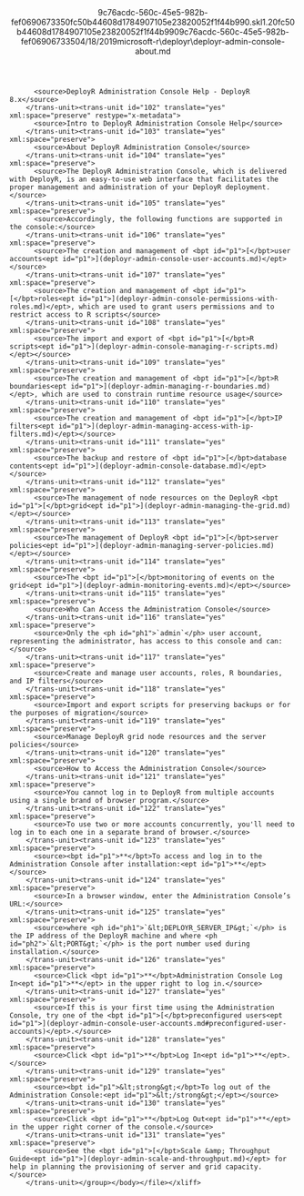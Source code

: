 <?xml version="1.0"?><xliff version="1.2" xmlns="urn:oasis:names:tc:xliff:document:1.2" xmlns:xsi="http://www.w3.org/2001/XMLSchema-instance" xsi:schemaLocation="urn:oasis:names:tc:xliff:document:1.2 xliff-core-1.2-transitional.xsd"><file datatype="xml" original="deployr-admin-console-about.md" source-language="en-US" target-language="en-US"><header><tool tool-id="mdxliff" tool-name="mdxliff" tool-version="1.0-d1654b2" tool-company="Microsoft" /><xliffext:skl_file_name xmlns:xliffext="urn:microsoft:content:schema:xliffextensions">9c76acdc-560c-45e5-982b-fef0690673350fc50b44608d1784907105e23820052f1f44b990.skl</xliffext:skl_file_name><xliffext:version xmlns:xliffext="urn:microsoft:content:schema:xliffextensions">1.2</xliffext:version><xliffext:ms.openlocfilehash xmlns:xliffext="urn:microsoft:content:schema:xliffextensions">0fc50b44608d1784907105e23820052f1f44b990</xliffext:ms.openlocfilehash><xliffext:ms.sourcegitcommit xmlns:xliffext="urn:microsoft:content:schema:xliffextensions">9c76acdc-560c-45e5-982b-fef069067335</xliffext:ms.sourcegitcommit><xliffext:ms.lasthandoff xmlns:xliffext="urn:microsoft:content:schema:xliffextensions">04/18/2019</xliffext:ms.lasthandoff><xliffext:ms.openlocfilepath xmlns:xliffext="urn:microsoft:content:schema:xliffextensions">microsoft-r\deployr\deployr-admin-console-about.md</xliffext:ms.openlocfilepath></header><body><group id="content" extype="content"><trans-unit id="101" translate="yes" xml:space="preserve" restype="x-metadata">
          <source>DeployR Administration Console Help - DeployR 8.x</source>
        </trans-unit><trans-unit id="102" translate="yes" xml:space="preserve" restype="x-metadata">
          <source>Intro to DeployR Administration Console Help</source>
        </trans-unit><trans-unit id="103" translate="yes" xml:space="preserve">
          <source>About DeployR Administration Console</source>
        </trans-unit><trans-unit id="104" translate="yes" xml:space="preserve">
          <source>The DeployR Administration Console, which is delivered with DeployR, is an easy-to-use web interface that facilitates the proper management and administration of your DeployR deployment.</source>
        </trans-unit><trans-unit id="105" translate="yes" xml:space="preserve">
          <source>Accordingly, the following functions are supported in the console:</source>
        </trans-unit><trans-unit id="106" translate="yes" xml:space="preserve">
          <source>The creation and management of <bpt id="p1">[</bpt>user accounts<ept id="p1">](deployr-admin-console-user-accounts.md)</ept></source>
        </trans-unit><trans-unit id="107" translate="yes" xml:space="preserve">
          <source>The creation and management of <bpt id="p1">[</bpt>roles<ept id="p1">](deployr-admin-console-permissions-with-roles.md)</ept>, which are used to grant users permissions and to restrict access to R scripts</source>
        </trans-unit><trans-unit id="108" translate="yes" xml:space="preserve">
          <source>The import and export of <bpt id="p1">[</bpt>R scripts<ept id="p1">](deployr-admin-console-managing-r-scripts.md)</ept></source>
        </trans-unit><trans-unit id="109" translate="yes" xml:space="preserve">
          <source>The creation and management of <bpt id="p1">[</bpt>R boundaries<ept id="p1">](deployr-admin-managing-r-boundaries.md)</ept>, which are used to constrain runtime resource usage</source>
        </trans-unit><trans-unit id="110" translate="yes" xml:space="preserve">
          <source>The creation and management of <bpt id="p1">[</bpt>IP filters<ept id="p1">](deployr-admin-managing-access-with-ip-filters.md)</ept></source>
        </trans-unit><trans-unit id="111" translate="yes" xml:space="preserve">
          <source>The backup and restore of <bpt id="p1">[</bpt>database contents<ept id="p1">](deployr-admin-console-database.md)</ept></source>
        </trans-unit><trans-unit id="112" translate="yes" xml:space="preserve">
          <source>The management of node resources on the DeployR <bpt id="p1">[</bpt>grid<ept id="p1">](deployr-admin-managing-the-grid.md)</ept></source>
        </trans-unit><trans-unit id="113" translate="yes" xml:space="preserve">
          <source>The management of DeployR <bpt id="p1">[</bpt>server policies<ept id="p1">](deployr-admin-managing-server-policies.md)</ept></source>
        </trans-unit><trans-unit id="114" translate="yes" xml:space="preserve">
          <source>The <bpt id="p1">[</bpt>monitoring of events on the grid<ept id="p1">](deployr-admin-monitoring-events.md)</ept></source>
        </trans-unit><trans-unit id="115" translate="yes" xml:space="preserve">
          <source>Who Can Access the Administration Console</source>
        </trans-unit><trans-unit id="116" translate="yes" xml:space="preserve">
          <source>Only the <ph id="ph1">`admin`</ph> user account, representing the administrator, has access to this console and can:</source>
        </trans-unit><trans-unit id="117" translate="yes" xml:space="preserve">
          <source>Create and manage user accounts, roles, R boundaries, and IP filters</source>
        </trans-unit><trans-unit id="118" translate="yes" xml:space="preserve">
          <source>Import and export scripts for preserving backups or for the purposes of migration</source>
        </trans-unit><trans-unit id="119" translate="yes" xml:space="preserve">
          <source>Manage DeployR grid node resources and the server policies</source>
        </trans-unit><trans-unit id="120" translate="yes" xml:space="preserve">
          <source>How to Access the Administration Console</source>
        </trans-unit><trans-unit id="121" translate="yes" xml:space="preserve">
          <source>You cannot log in to DeployR from multiple accounts using a single brand of browser program.</source>
        </trans-unit><trans-unit id="122" translate="yes" xml:space="preserve">
          <source>To use two or more accounts concurrently, you'll need to log in to each one in a separate brand of browser.</source>
        </trans-unit><trans-unit id="123" translate="yes" xml:space="preserve">
          <source><bpt id="p1">**</bpt>To access and log in to the Administration Console after installation:<ept id="p1">**</ept></source>
        </trans-unit><trans-unit id="124" translate="yes" xml:space="preserve">
          <source>In a browser window, enter the Administration Console’s URL:</source>
        </trans-unit><trans-unit id="125" translate="yes" xml:space="preserve">
          <source>where <ph id="ph1">`&lt;DEPLOYR_SERVER_IP&gt;`</ph> is the IP address of the DeployR machine and where <ph id="ph2">`&lt;PORT&gt;`</ph> is the port number used during installation.</source>
        </trans-unit><trans-unit id="126" translate="yes" xml:space="preserve">
          <source>Click <bpt id="p1">**</bpt>Administration Console Log In<ept id="p1">**</ept> in the upper right to log in.</source>
        </trans-unit><trans-unit id="127" translate="yes" xml:space="preserve">
          <source>If this is your first time using the Administration Console, try one of the <bpt id="p1">[</bpt>preconfigured users<ept id="p1">](deployr-admin-console-user-accounts.md#preconfigured-user-accounts)</ept>.</source>
        </trans-unit><trans-unit id="128" translate="yes" xml:space="preserve">
          <source>Click <bpt id="p1">**</bpt>Log In<ept id="p1">**</ept>.</source>
        </trans-unit><trans-unit id="129" translate="yes" xml:space="preserve">
          <source><bpt id="p1">&lt;strong&gt;</bpt>To log out of the Administration Console:<ept id="p1">&lt;/strong&gt;</ept></source>
        </trans-unit><trans-unit id="130" translate="yes" xml:space="preserve">
          <source>Click <bpt id="p1">**</bpt>Log Out<ept id="p1">**</ept> in the upper right corner of the console.</source>
        </trans-unit><trans-unit id="131" translate="yes" xml:space="preserve">
          <source>See the <bpt id="p1">[</bpt>Scale &amp; Throughput Guide<ept id="p1">](deployr-admin-scale-and-throughput.md)</ept> for help in planning the provisioning of server and grid capacity.</source>
        </trans-unit></group></body></file></xliff>